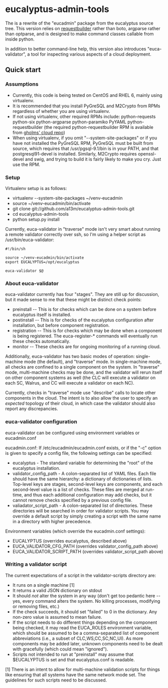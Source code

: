 eucalyptus-admin-tools
======================

The is a rewrite of the "eucadmin" package from the eucalyptus source tree.
This version relies on [requestbuilder](https://github.com/boto/requestbuilder)
rather than boto, argparse rather than optparse, and is designed to make
command classes callable from inside python.

In addition to better command-line help, this version also introduces
"euca-validator", a tool for inspecting various aspects of a cloud deployment.

## Quick start

### Assumptions

* Currently, this code is being tested on CentOS and RHEL 6, mainly using
virtualenv.
* It is recommended that you install PyGreSQL and M2Crypto from RPMs
regardless of whether you are using virtualenv.
* If not using virtualenv, other required RPMs include:  python-requests
python-six python-argparse python-paramiko PyYAML python-requestbuilder
(the required python-requestbuilder RPM is available from
[gholms' cloud repo](http://repos.fedorapeople.org/repos/gholms/cloud/epel-6/x86_64/))
* When using virtualenv, if you omit "--system-site-packages" or if you
have not installed the PyGreSQL RPM, PyGreSQL must be built from source, which
requires that /usr/pgsql-9.1/bin is in your PATH, and that postgresql91-devel
is installed.  Similarly, M2Crypto requires openssl-devel and swig, and trying
to build it is fairly likely to make you cry.  Just use the RPM.

### Setup

Virtualenv setup is as follows:

* virtualenv --system-site-packages ~/venv-eucadmin
* source ~/venv-eucadmin/bin/activate
* git clone git://github.com/a13m/eucalyptus-admin-tools.git
* cd eucalyptus-admin-tools
* python setup.py install

Currently, euca-validator in "traverse" mode isn't very smart about running a 
remote validator correctly over ssh, so I'm using a helper script as 
/usr/bin/euca-validator:

```
#!/bin/sh

source ~/venv-eucadmin/bin/activate
export EUCALYPTUS=/opt/eucalyptus

euca-validator $@
```

### About euca-validator

euca-validator currently has four "stages".  They are still up for discussion,
but it made sense to me that these might be distinct check points:

* preinstall -- This is for checks which can be done on a system before
eucalyptus itself is installed.
* postinstall -- This is for checks of the eucalyptus configuration after
installation, but before component registration.
* registration -- This is for checks which may be done when a component is
being registered.  The euca-register-* commands will eventually run these
checks automatically.
* monitor -- These checks are for ongoing monitoring of a running cloud.

Additionally, euca-validator has two basic modes of operation: single-machine
mode (the default), and "traverse" mode.  In single-machine mode, all checks
are confined to a single component on the system.  In "traverse" mode, 
multi-machine checks may be done, and the validator will rerun itself on
other component systems as well (the CLC will execute a validator on each SC, 
Walrus, and CC will execute a validator on each NC).

Currently, checks in "traverse" mode use "describe" calls to locate other
components in the cloud.  The intent is to also allow the user to specify
an _expected_ topology of their cloud, in which case the validator should also
report any discrepancies.

### euca-validator configuration

euca-validator can be configured using environment variables or eucadmin.conf

eucadmin.conf:
If /etc/eucadmin/eucadmin.conf exists, or if the "-c" option is given to
specify a config file, the following settings can be specified:

* eucalyptus - The standard variable for determining the "root" of the
eucalyptus installation.
* validator_config_path - A colon-separated list of YAML files.  Each file
should have the same hierarchy: a dictionary of dictionaries of lists. 
Top-level keys are stages, second-level keys are components, and each 
second-level value is a list of checks.  These files are merged at run-time,
and thus each additional configuration may add checks, but it cannot remove
checks specified by a previous config file.
* valiadator_script_path - A colon-separated list of directories.  These
directories will be searched in order for validator scripts.  You may
override a default script by simply creating a script with the same name in
a directory with higher precedence.

Environment variables (which override the eucadmin.conf settings):

* EUCALYPTUS (overrides eucalyptus, described above)
* EUCA_VALIDATOR_CFG_PATH (overrides validator_config_path above)
* EUCA_VALIDATOR_SCRIPT_PATH (overrides validator_script_path above)

### Writing a validator script

The current expectations of a script in the validator-scripts directory are:

* It runs on a single machine [1]
* It returns a valid JSON dictionary on stdout
* It should *not* alter the system in any way (don't get too pedantic here -- 
yes, every command alters the system.  No killing processes, modifying or
removing files, etc.)
* If the check succeeds, it should set "failed" to 0 in the dictionary.  Any
non-zero value is assumed to mean failure.
* If the script needs to do different things depending on the component being
checked, it may read the EUCA_ROLES environment variable, which should be
assumed to be a comma-separated list of component abbreviations (i.e., a subset
of CLC,WS,CC,SC,NC,UI).  As more components may be added later, unknown
components need to be dealt with gracefully (which could mean "ignored").
* Scripts not intended to run at "preinstall" may assume that $EUCALYPTUS is
set and that eucalyptus.conf is readable.

[1] There is an intent to allow for multi-machine validation scripts for things
like ensuring that all systems have the same network mode set.  The guidelines
for such scripts need to be discussed.

